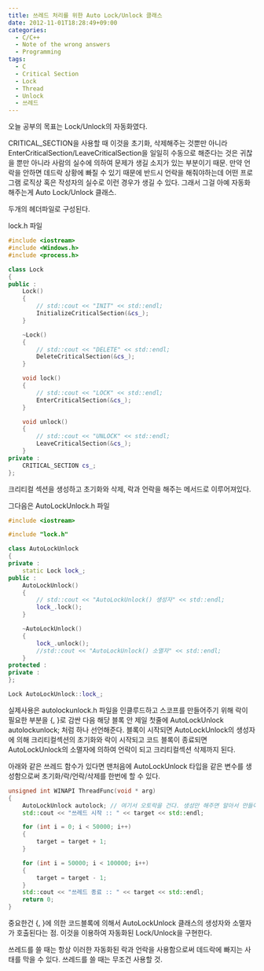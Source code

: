```yaml
---
title: 쓰레드 처리를 위한 Auto Lock/Unlock 클래스
date: 2012-11-01T18:28:49+09:00
categories:
  - C/C++
  - Note of the wrong answers
  - Programming
tags:
  - C
  - Critical Section
  - Lock
  - Thread
  - Unlock
  - 쓰레드
---
```

오늘 공부의 목표는 Lock/Unlock의 자동화였다.

CRITICAL_SECTION을 사용할 때 이것을 초기화, 삭제해주는 것뿐만 아니라 EnterCriticalSection/LeaveCriticalSection을 일일히 수동으로 해준다는 것은 귀찮을 뿐만 아니라 사람의 실수에 의하여 문제가 생길 소지가 있는 부분이기 때문. 만약 언락을 안하면 데드락 상황에 빠질 수 있기 때문에 반드시 언락을 해줘야하는데 어떤 프로그램 로직상 혹은 작성자의 실수로 이런 경우가 생길 수 있다. 그래서 그걸 아예 자동화해주는게 Auto Lock/Unlock 클래스.

두개의 헤더파일로 구성된다.

lock.h 파일

```cpp
#include <iostream>
#include <Windows.h>
#include <process.h>

class Lock
{
public :
	Lock()
	{
		// std::cout << "INIT" << std::endl;
		InitializeCriticalSection(&cs_);
	}

	~Lock()
	{
		// std::cout << "DELETE" << std::endl;
		DeleteCriticalSection(&cs_);
	}

	void lock()
	{
		// std::cout << "LOCK" << std::endl;
		EnterCriticalSection(&cs_);
	}

	void unlock()
	{
		// std::cout << "UNLOCK" << std::endl;
		LeaveCriticalSection(&cs_);
	}
private :
	CRITICAL_SECTION cs_;
};
```

크리티컬 섹션을 생성하고 초기화와 삭제, 락과 언락을 해주는 메서드로 이루어져있다.

그다음은 AutoLockUnlock.h 파일

```cpp
#include <iostream>

#include "lock.h"

class AutoLockUnlock
{
private :
	static Lock lock_;
public :
	AutoLockUnlock()
	{
		// std::cout << "AutoLockUnlock() 생성자" << std::endl;
		lock_.lock();
	}

	~AutoLockUnlock()
	{
		lock_.unlock();
		//std::cout << "AutoLockUnlock() 소멸자" << std::endl;
	}
protected :
private :
};

Lock AutoLockUnlock::lock_;
```

실제사용은 autolockunlock.h 파일을 인클루드하고 스코프를 만들어주기 위해 락이 필요한 부분을 {, }로 감싼 다음 해당 블록 안 제일 첫줄에 AutoLockUnlock autolockunlock; 처럼 하나 선언해준다. 블록이 시작되면 AutoLockUnlock의 생성자에 의해 크리티컬섹션의 초기화와 락이 시작되고 코드 블록이 종료되면 AutoLockUnlock의 소멸자에 의하여 언락이 되고 크리티컬섹션 삭제까지 된다.

아래와 같은 쓰레드 함수가 있다면 맨처음에 AutoLockUnlock 타입을 같은 변수를 생성함으로써 초기화/락/언락/삭제를 한번에 할 수 있다.

```cpp
unsigned int WINAPI ThreadFunc(void * arg)
{
	AutoLockUnlock autolock; // 여기서 오토락을 건다. 생성만 해주면 알아서 만들어지고 알아서 삭제된다.
	std::cout << "쓰레드 시작 :: " << target << std::endl;

	for (int i = 0; i < 50000; i++)
	{
		target = target + 1;
	}

	for (int i = 50000; i < 100000; i++)
	{
		target = target - 1;
	}
	std::cout << "쓰레드 종료 :: " << target << std::endl;
	return 0;
}
```

중요한건 {, }에 의한 코드블록에 의해서 AutoLockUnlock 클래스의 생성자와 소멸자가 호출된다는 점. 이것을 이용하여 자동화된 Lock/Unlock을 구현한다.

쓰레드를 쓸 때는 항상 이러한 자동화된 락과 언락을 사용함으로써 데드락에 빠지는 사태를 막을 수 있다. 쓰레드를 쓸 때는 무조건 사용할 것.
